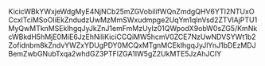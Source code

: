 KicicWBkYWxjeWdgMyE4NjNCb25mZGVobilifWQnZmdgQHV6YTI2NTUxOCcxITciMSoOIiEkZndudzUwMzMmSWxudmpge2UqYm1qInVsd2ZTVlAjPTU1MyQwMTknMSEkIhgqJyJkZnJ1emFmMzUyIz01QWpodX9obW0sZG5/KmNkcWBkdH5hMjE0MiE6JzEhNiIiKiciCCQiMW5hcmV0ZCE7NzUwNDVSYWt1b2Zofidnbm8kZndvYWZxYDUgPDY0MCQxMTgnMCEkIhgqJyJlYnJ1bDEzMDJBemZwbGNubTxqa2whdGZ3PTFlZGA1IW5gZ2UkMTE5JzAhJCIY